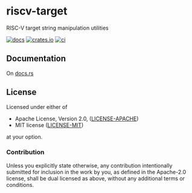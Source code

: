 # riscv-target

RISC-V target string manipulation utilities

[![docs](https://docs.rs/riscv-target/badge.svg)](https://docs.rs/riscv-target)
[![crates.io](https://img.shields.io/crates/v/riscv-target.svg)](https://crates.io/crates/riscv-target)
[![ci](https://travis-ci.org/ilya-epifanov/riscv-target.svg)](https://travis-ci.org/ilya-epifanov/riscv-target)

## Documentation

On [docs.rs](https://docs.rs/riscv-target)

## License

Licensed under either of

 * Apache License, Version 2.0, ([LICENSE-APACHE](LICENSE-APACHE))
 * MIT license ([LICENSE-MIT](LICENSE-MIT))

at your option.

### Contribution

Unless you explicitly state otherwise, any contribution intentionally submitted
for inclusion in the work by you, as defined in the Apache-2.0 license, shall be dual licensed as above, without any
additional terms or conditions.
